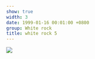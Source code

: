 ```yaml
---
show: true
width: 3
date: 1999-01-16 00:01:00 +0800
group: White rock
title: white rock 5
---
```

<div>
<a href="/assets/images/photos/white rock/DSC07990.jpg" target="_blank">
    <img data-src="/assets/images/photos/white rock/DSC07990.jpg" class="lazy w-100 rounded-xl" src="{{ '/assets/images/empty_300x200.png' | relative_url }}">
</a>
</div>
